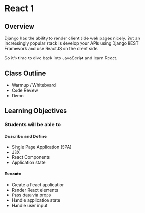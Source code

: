 # React 1

## Overview

Django has the ability to render client side web pages nicely. But an increasingly popular stack is develop your APIs using Django REST Framework and use ReactJS on the client side.

So it's time to dive back into JavaScript and learn React.

## Class Outline

- Warmup / Whiteboard
- Code Review
- Demo

## Learning Objectives

### Students will be able to

#### Describe and Define

- Single Page Application (SPA)
- JSX
- React Components
- Application state

#### Execute

- Create a React application
- Render React elements
- Pass data via props
- Handle application state
- Handle user input
